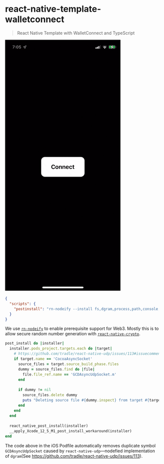 # react-native-template-walletconnect

> React Native Template with WalletConnect and TypeScript

<img src="./docs/demo.gif" alt="Demo Video" width="378" />

```json
{
  "scripts": {
    "postinstall": "rn-nodeify --install fs,dgram,process,path,console,stream,crypto --hack"
  }
}
```

We use [`rn-nodeify`](https://github.com/tradle/rn-nodeify) to enable prerequisite support for Web3. Mostly this is to allow secure random number generation with [`react-native-crypto`](https://github.com/tradle/react-native-crypto).

```ruby
post_install do |installer|
  installer.pods_project.targets.each do |target|
    # https://github.com/tradle/react-native-udp/issues/113#issuecomment-692904125
    if target.name == 'CocoaAsyncSocket'
      source_files = target.source_build_phase.files
      dummy = source_files.find do |file|
        file.file_ref.name == 'GCDAsyncUdpSocket.m'
      end

      if dummy != nil
        source_files.delete dummy
        puts "Deleting source file #{dummy.inspect} from target #{target.inspect}."
      end
    end
  end

  react_native_post_install(installer)
  __apply_Xcode_12_5_M1_post_install_workaround(installer)
end
```

The code above in the iOS Podfile automatically removes duplicate symbol `GCDAsyncUdpSocket` caused by `react-native-udp`—nodefied implementation of `dgram`(See https://github.com/tradle/react-native-udp/issues/113).

